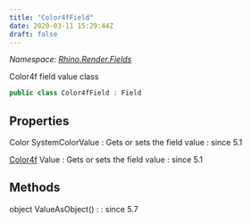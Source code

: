 ```yaml
---
title: "Color4fField"
date: 2020-03-11 15:29:44Z
draft: false
---
```


*Namespace: [Rhino.Render.Fields](../)*

Color4f field value class
```cs
public class Color4fField : Field
```
## Properties

Color SystemColorValue
: Gets or sets the field value
: since 5.1

[Color4f](/rhinocommon/rhino/display/color4f/) Value
: Gets or sets the field value
: since 5.1
## Methods

object ValueAsObject()
: 
: since 5.7
